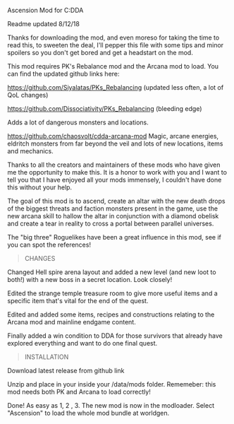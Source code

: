 

Ascension Mod for C:DDA

Readme updated 8/12/18

Thanks for downloading the mod, and even moreso for taking the time to read this, to sweeten the deal, I'll pepper this file with some tips and minor spoilers so you don't get bored and get a headstart on the mod.

This mod requires PK's Rebalance mod and the Arcana mod to load. You can find the updated github links here:

https://github.com/Siyalatas/PKs_Rebalancing (updated less often, a lot of QoL changes)

https://github.com/Dissociativity/PKs_Rebalancing (bleeding edge)

Adds a lot of dangerous monsters and locations.

https://github.com/chaosvolt/cdda-arcana-mod 
Magic, arcane energies, eldritch monsters from far beyond the veil and lots of new locations, items and mechanics.

Thanks to all the creators and maintainers of these mods who have given me the opportunity to make this. It is a honor to work with you and I want to tell you that I have enjoyed all your mods immensely, I couldn't have done this without your help.

The goal of this mod is to ascend, create an altar with the new death drops of the biggest threats and faction monsters present in the game, use the new arcana skill to hallow the altar in conjunction with a diamond obelisk and create a tear in reality to cross a portal between parallel universes.

The "big three" Roguelikes have been a great influence in this mod, see if you can spot the references!

>CHANGES

Changed Hell spire arena layout and added a new level (and new loot to both!) with a new boss in a secret location. Look closely!

Edited the strange temple treasure room to give more useful items and a specific item that's vital for the end of the quest.

Edited and added some items, recipes and constructions relating to the Arcana mod and mainline endgame content.

Finally added a win condition to DDA for those survivors that already have explored everything and want to do one final quest.

>INSTALLATION

Download latest release from github link

Unzip and place in your inside your /data/mods folder. Rememeber: this mod needs both PK and Arcana to load correctly!

Done! As easy as 1, 2 , 3. The new mod is now in the modloader. Select "Ascension" to load the whole mod bundle at worldgen.

